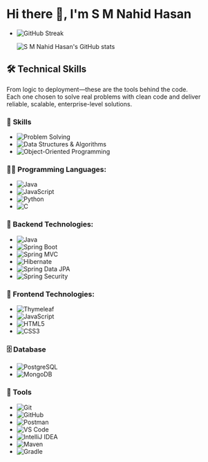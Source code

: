 # Hi there 👋, I'm S M Nahid Hasan


<!--
**DevNahidHasan/DevNahidHasan** is a ✨ _special_ ✨ repository because its `README.md` (this file) appears on your GitHub profile.

Here are some ideas to get you started:

- 🔭 I’m currently working on ...
- 🌱 I’m currently learning ...
- 👯 I’m looking to collaborate on ...
- 🤔 I’m looking for help with ...
- 💬 Ask me about ...
- 📫 How to reach me: ...
- 😄 Pronouns: ...
- ⚡ Fun fact: ...






### 🧑‍💻 **Programming Languages:**
- ![Java](https://img.shields.io/badge/Java-ED8B00?style=for-the-badge&logo=java&logoColor=white)
- ![JavaScript](https://img.shields.io/badge/JavaScript-F7DF1E?style=for-the-badge&logo=javascript&logoColor=black)
- ![TypeScript](https://img.shields.io/badge/TypeScript-3178C6?style=for-the-badge&logo=typescript&logoColor=white)
- ![HTML5](https://img.shields.io/badge/HTML5-E34F26?style=for-the-badge&logo=html5&logoColor=white)
- ![CSS3](https://img.shields.io/badge/CSS3-1572B6?style=for-the-badge&logo=css3&logoColor=white)



### 🔧 **Backend Technologies:**
- ![Spring Boot](https://img.shields.io/badge/Spring_Boot-6DB33F?style=for-the-badge&logo=springboot&logoColor=white)
- ![PHP](https://img.shields.io/badge/PHP-777BB4?style=for-the-badge&logo=php&logoColor=white)
- ![Laravel](https://img.shields.io/badge/Laravel-FF2D20?style=for-the-badge&logo=laravel&logoColor=white)



### 🎨 **Frontend Technologies:**
- ![React](https://img.shields.io/badge/React-61DAFB?style=for-the-badge&logo=react&logoColor=black)
- ![JavaScript](https://img.shields.io/badge/JavaScript-F7DF1E?style=for-the-badge&logo=javascript&logoColor=black)
- ![HTML5](https://img.shields.io/badge/HTML5-E34F26?style=for-the-badge&logo=html5&logoColor=white)
- ![CSS3](https://img.shields.io/badge/CSS3-1572B6?style=for-the-badge&logo=css3&logoColor=white)



### 🗄️ **Database:**
- ![PostgreSQL](https://img.shields.io/badge/PostgreSQL-316192?style=for-the-badge&logo=postgresql&logoColor=white)
- ![MongoDB](https://img.shields.io/badge/MongoDB-47A248?style=for-the-badge&logo=mongodb&logoColor=white)



### ⚙️ **Tools:**
- ![Git](https://img.shields.io/badge/Git-F05032?style=for-the-badge&logo=git&logoColor=white)
- ![GitHub](https://img.shields.io/badge/GitHub-181717?style=for-the-badge&logo=github&logoColor=white)
- ![VS Code](https://img.shields.io/badge/VS_Code-007ACC?style=for-the-badge&logo=visual-studio-code&logoColor=white)
- ![Postman](https://img.shields.io/badge/Postman-FF6C37?style=for-the-badge&logo=postman&logoColor=white)




## 🛠️ Languages and Tools
Absolutely, Nahid! Here's a clean and visually organized badge-style list using Markdown, inspired by the format in your screenshot. You can paste this directly into your GitHub README:
## 🛠️ Tech Stack
![Java](https://img.shields.io/badge/Java-ED8B00?style=for-the-badge&logo=java&logoColor=white)
![Spring Boot](https://img.shields.io/badge/Spring_Boot-6DB33F?style=for-the-badge&logo=spring-boot&logoColor=white)
![PostgreSQL](https://img.shields.io/badge/PostgreSQL-316192?style=for-the-badge&logo=postgresql&logoColor=white)





- ![TypeScript](https://img.shields.io/badge/TypeScript-3178C6?style=for-the-badge&logo=typescript&logoColor=white) 
- ![Angular](https://img.shields.io/badge/Angular-DD0031?style=for-the-badge&logo=angular&logoColor=white) 
- ![TypeScript](https://img.shields.io/badge/TypeScript-3178C6?style=for-the-badge&logo=typescript&logoColor=white)
 [![Top Languages](https://github-readme-stats.vercel.app/api/top-langs/?username=DevNahidHasan)](https://github.com/DevNahidHasan/github-readme-stats)
 - ![Contribution Graph](https://github-readme-activity-graph.vercel.app/graph?username=DevNahidHasan&theme=gradient&hide_border=true)
- ![Contribution Graph](https://github-readme-activity-graph.vercel.app/graph?username=DevNahidHasan&theme=gradient&hide_border=true)
-->

- ![GitHub Streak](https://github-readme-streak-stats.herokuapp.com/?user=DevNahidHasan&theme=gradient)

  ![S M Nahid Hasan's GitHub stats](https://github-readme-stats.vercel.app/api?username=DevNahidHasan&theme=dark&show_icons=true)



## **🛠️ Technical Skills**
From logic to deployment—these are the tools behind the code.<br>
Each one chosen to solve real problems with clean code and deliver reliable, scalable, enterprise-level solutions.

### 🧠 **Skills**  
- ![Problem Solving](https://img.shields.io/badge/Problem_Solving-E74C3C?style=for-the-badge)
- ![Data Structures & Algorithms](https://img.shields.io/badge/Data_Structures_&_Algorithms-27AE60?style=for-the-badge)
- ![Object-Oriented Programming](https://img.shields.io/badge/Object_Oriented_Programming-2980B9?style=for-the-badge)

### **🧑‍💻 Programming Languages:**
- ![Java](https://img.shields.io/badge/Java-ED8B00?style=for-the-badge&logo=java&logoColor=white)
- ![JavaScript](https://img.shields.io/badge/JavaScript-F7DF1E?style=for-the-badge&logo=javascript&logoColor=black)
- ![Python](https://img.shields.io/badge/Python-3776AB?style=for-the-badge&logo=python&logoColor=white)
- ![C](https://img.shields.io/badge/C-00599C?style=for-the-badge&logo=c&logoColor=white)

### **🔧 Backend Technologies:**
- ![Java](https://img.shields.io/badge/Java-ED8B00?style=for-the-badge&logo=java&logoColor=white)
- ![Spring Boot](https://img.shields.io/badge/Spring_Boot-6DB33F?style=for-the-badge&logo=springboot&logoColor=white)
- ![Spring MVC](https://img.shields.io/badge/Spring_MVC-6DB33F?style=for-the-badge&logo=spring&logoColor=white)
- ![Hibernate](https://img.shields.io/badge/Hibernate-59666C?style=for-the-badge&logo=hibernate&logoColor=white)
- ![Spring Data JPA](https://img.shields.io/badge/Spring_Data_JPA-6DB33F?style=for-the-badge&logo=spring&logoColor=white)
- ![Spring Security](https://img.shields.io/badge/Spring_Security-6DB33F?style=for-the-badge&logo=springsecurity&logoColor=white)

### **🎨 Frontend Technologies:**
- ![Thymeleaf](https://img.shields.io/badge/Thymeleaf-005F0F?style=for-the-badge&logo=thymeleaf&logoColor=white)
- ![JavaScript](https://img.shields.io/badge/JavaScript-F7DF1E?style=for-the-badge&logo=javascript&logoColor=black)
- ![HTML5](https://img.shields.io/badge/HTML5-E34F26?style=for-the-badge&logo=html5&logoColor=white)
- ![CSS3](https://img.shields.io/badge/CSS3-1572B6?style=for-the-badge&logo=css3&logoColor=white)

### **🗄️ Database**
- ![PostgreSQL](https://img.shields.io/badge/PostgreSQL-316192?style=for-the-badge&logo=postgresql&logoColor=white)
- ![MongoDB](https://img.shields.io/badge/MongoDB-47A248?style=for-the-badge&logo=mongodb&logoColor=white)

### **🧰 Tools**
- ![Git](https://img.shields.io/badge/Git-F05032?style=for-the-badge&logo=git&logoColor=white)
- ![GitHub](https://img.shields.io/badge/GitHub-181717?style=for-the-badge&logo=github&logoColor=white)
- ![Postman](https://img.shields.io/badge/Postman-FF6C37?style=for-the-badge&logo=postman&logoColor=white)
- ![VS Code](https://img.shields.io/badge/VS_Code-007ACC?style=for-the-badge&logo=visualstudiocode&logoColor=white)
- ![IntelliJ IDEA](https://img.shields.io/badge/IntelliJ_IDEA-000000?style=for-the-badge&logo=intellijidea&logoColor=white)
- ![Maven](https://img.shields.io/badge/Maven-C71A36?style=for-the-badge&logo=apachemaven&logoColor=white)
- ![Gradle](https://img.shields.io/badge/Gradle-02303A?style=for-the-badge&logo=gradle&logoColor=white)
